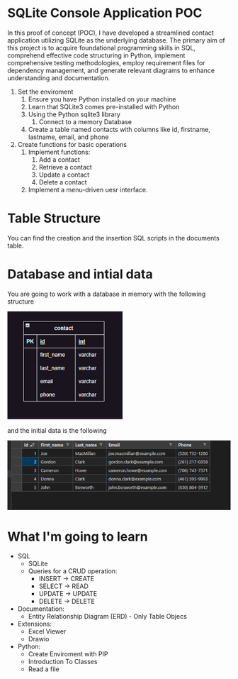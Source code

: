 # SQLite Console Application POC

In this proof of concept (POC), I have developed a streamlined contact application utilizing SQLite as the underlying database. The primary aim of this project is to acquire foundational programming skills in SQL, comprehend effective code structuring in Python, implement comprehensive testing methodologies, employ requirement files for dependency management, and generate relevant diagrams to enhance understanding and documentation.

1. Set the enviroment
    1. Ensure you have Python installed on your machine
    1. Learn that SQLite3 comes pre-installed with Python
    1. Using the Python sqlite3 library
        1. Connect to a memory Database 
    1. Create a table named contacts with columns like id, firstname, lastname, email, and phone
&nbsp;     
 1. Create functions for basic operations
    1. Implement functions:
        1. Add a contact
        1. Retrieve a contact
        1. Update a contact 
        1. Delete a contact
    2. Implement a menu-driven uesr interface.

# Table Structure

You can find the creation and the insertion SQL scripts in the documents table.

# Database and intial data 

You are going to work with a database in memory with the following structure

![Table](documents\database_diagram.png)
        
and the initial data is the following

![Data](documents\data.png)

# What I'm going to learn
- SQL
    - SQLite
    - Queries for a CRUD operation:
        - INSERT -> CREATE
        - SELECT -> READ
        - UPDATE -> UPDATE
        - DELETE -> DELETE
- Documentation:
    - Entity Relationship Diagram (ERD) - Only Table Objecs
- Extensions: 
    - Excel Viewer
    - Drawio
- Python: 
    - Create Enviroment with PIP
    - Introduction To Classes
    - Read a file

